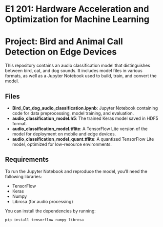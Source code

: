 # E1 201: Hardware Acceleration and Optimization for Machine Learning
# Project: Bird and Animal Call Detection​ on Edge Devices

This repository contains an audio classification model that distinguishes between bird, cat, and dog sounds. It includes model files in various formats, as well as a Jupyter Notebook used to build, train, and convert the model.

## Files

- **Bird_Cat_dog_audio_classification.ipynb**: Jupyter Notebook containing code for data preprocessing, model training, and evaluation.
- **audio_classification_model.h5**: The trained Keras model saved in HDF5 format.
- **audio_classification_model.tflite**: A TensorFlow Lite version of the model for deployment on mobile and edge devices.
- **audio_classification_model_quant.tflite**: A quantized TensorFlow Lite model, optimized for low-resource environments.

## Requirements

To run the Jupyter Notebook and reproduce the model, you'll need the following libraries:

- TensorFlow
- Keras
- Numpy
- Librosa (for audio processing)

You can install the dependencies by running:

```bash
pip install tensorflow numpy librosa
